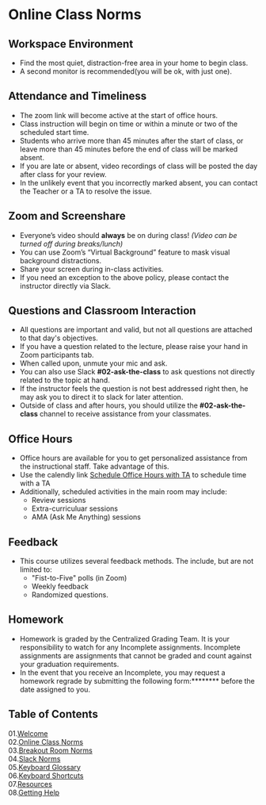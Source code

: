 # Online Class Norms

## Workspace Environment
* Find the most quiet, distraction-free area in your home to begin class.
* A second monitor is recommended(you will be ok, with just one). 

## Attendance and Timeliness
* The zoom link will become active at the start of office hours.
* Class instruction will begin on time or within a minute or two of the scheduled start time. 
* Students who arrive more than 45 minutes after the start of class, or leave more than 45 minutes before the end of class will be marked absent. 
* If you are late or absent, video recordings of class will be posted the day after class for your review.
* In the unlikely event that you incorrectly marked absent, you can contact the Teacher or a TA to resolve the issue.
  
## Zoom and Screenshare
* Everyone’s video should **always** be on during class! *(Video can be turned off during breaks/lunch)*
* You can use Zoom’s “Virtual Background” feature to mask visual background distractions.
* Share your screen during in-class activities.
* If you need an exception to the above policy, please contact the instructor directly via Slack.

## Questions and Classroom Interaction
* All questions are important and valid, but not all questions are attached to that day's objectives. 
* If you have a question related to the lecture, please raise your hand in Zoom participants tab. 
* When called upon, unmute your mic and ask. 
* You can also use Slack **#02-ask-the-class** to ask questions not directly related to the topic at hand.
* If the instructor feels the question is not best addressed right then, he may ask you to direct it to slack for later attention. 
* Outside of class and after hours, you should utilize the **#02-ask-the-class**  channel to receive assistance from your classmates. 

## Office Hours
* Office hours are available for you to get personalized assistance from the instructional staff. Take advantage of this. 
* Use the calendly link [Schedule Office Hours with TA](https://calendar.google.com/calendar/u/0/selfsched?sstoken=UVBDcDk1cExPSmRNfGRlZmF1bHR8NzE0ZDQyMzE0ODY3YmJkNGRhMjhiODNmYTFjMDk2M2Q) to schedule time with a TA
* Additionally, scheduled activities in the main room may include: 
    * Review sessions
    * Extra-curriculuar sessions
    * AMA (Ask Me Anything) sessions

## Feedback
* This course utilizes several feedback methods. The include, but are not limited to: 
    * "Fist-to-Five" polls (in Zoom)
    * Weekly feedback
    * Randomized questions.

## Homework
* Homework is graded by the Centralized Grading Team. It is your responsibility to watch for any Incomplete assignments. Incomplete assignments are assignments that cannot be graded and count against your graduation requirements. 
* In the event that you receive an Incomplete, you may request a homework regrade by submitting the following form:******** before the date assigned to you.

## Table of Contents

01.[Welcome](01-Welcome.md)<br>
02.[Online Class Norms](02-Online-Class-Norms.md)<br>
03.[Breakout Room Norms](03-Breakout-Room-Norms.md)<br>
04.[Slack Norms](04-Slack-Norms.md)<br>
05.[Keyboard Glossary](05-Keyboard-Glossary.md)<br>
06.[Keyboard Shortcuts](06-Keyboard-Shortcuts.md)<br>
07.[Resources](07-Resources.md)<br>
08.[Getting Help](08-Getting-Help.md)<br>
